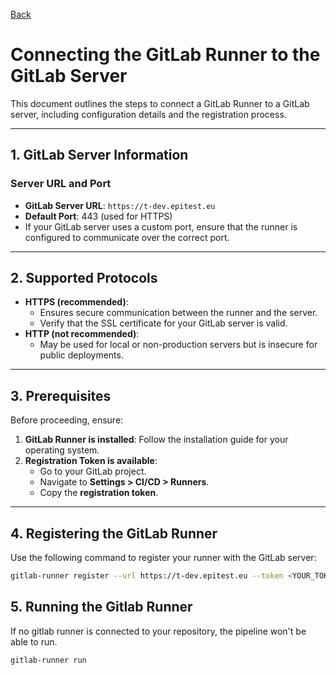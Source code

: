 [Back](../README.md)

# Connecting the GitLab Runner to the GitLab Server

This document outlines the steps to connect a GitLab Runner to a GitLab server, including configuration details and the registration process.

---

## 1. GitLab Server Information

### Server URL and Port
- **GitLab Server URL**: `https://t-dev.epitest.eu`
- **Default Port**: 443 (used for HTTPS)
- If your GitLab server uses a custom port, ensure that the runner is configured to communicate over the correct port.

---

## 2. Supported Protocols
- **HTTPS (recommended)**:
  - Ensures secure communication between the runner and the server.
  - Verify that the SSL certificate for your GitLab server is valid.
- **HTTP (not recommended)**:
  - May be used for local or non-production servers but is insecure for public deployments.

---

## 3. Prerequisites
Before proceeding, ensure:
1. **GitLab Runner is installed**: Follow the installation guide for your operating system.
2. **Registration Token is available**:
   - Go to your GitLab project.
   - Navigate to **Settings > CI/CD > Runners**.
   - Copy the **registration token**.

---

## 4. Registering the GitLab Runner
Use the following command to register your runner with the GitLab server:
```bash
gitlab-runner register --url https://t-dev.epitest.eu --token <YOUR_TOKEN>
```

## 5. Running the Gitlab Runner
If no gitlab runner is connected to your repository, the pipeline won't be able to run.

```bash
gitlab-runner run
```